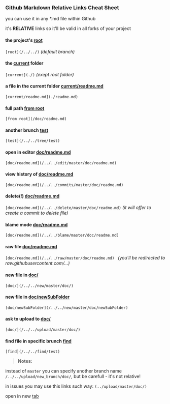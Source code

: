 ### Github Markdown Relative Links Cheat Sheet
you can use it in any *.md file within Github

it's **RELATIVE** links so it'll be valid in all forks of your project



#### the project's [root](/../../)

`[root](/../../)` *(default branch)*
 
#### the [current](./) folder

`[current](./)` *(exept root folder)*

#### a file in the current folder [current/readme.md](./readme.md)

`[current/readme.md](./readme.md)`

#### full path [from root](/doc/readme.md)

`[from root](/doc/readme.md)`

#### another brunch [test](/../../tree/test)

`[test](/../../tree/test)`

#### open in editor [doc/readme.md](/../../edit/master/doc/readme.md)

`[doc/readme.md](/../../edit/master/doc/readme.md)`

#### view history of [doc/readme.md](/../../commits/master/doc/readme.md) 

`[doc/readme.md](/../../commits/master/doc/readme.md)`

#### delete(!) [doc/readme.md](/../../delete/master/doc/readme.md)

`[doc/readme.md](/../../delete/master/doc/readme.md)` *(it will offer to create a commit to delete file)*

#### blame mode [doc/readme.md](/../../blame/master/doc/readme.md)

`[doc/readme.md](/../../blame/master/doc/readme.md)`

#### raw file [doc/readme.md](/../../raw/master/doc/readme.md) 

`[doc/readme.md](/../../raw/master/doc/readme.md) ` *(you'll be redirected to raw.githubusercontent.com/...)*

#### new file in [doc/](/../../new/master/doc/) 

`[doc/](/../../new/master/doc/) `

#### new file in [doc/newSubFolder](/../../new/master/doc/newSubFolder) 

`[doc/newSubFolder](/../../new/master/doc/newSubFolder) `

#### ask to upload to [doc/](/../../upload/master/doc/) 

`[doc/](/../../upload/master/doc/)`

#### find file in specific brunch [find](/../../find/test)

`[find](/../../find/test)`

>**Notes:**

instead of `master` you can specify another branch name `/../../upload/new_brunch/doc/`, but be carefull - it's not relative!

in issues you may use this links such way: `(../upload/master/doc/)`

open in new <a href="/../../edit/master/doc/readme.md" target="blank">tab</a>
